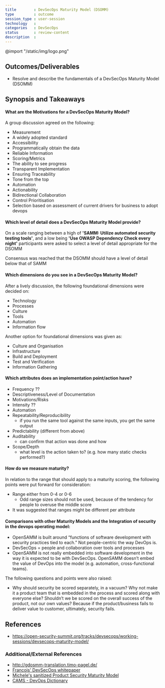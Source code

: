 ```yaml
---
title        : DevSecOps Maturity Model (DSOMM)
type         : outcome
session_type : user-session
technology   :
categories   : DevSecOps
status       : review-content
description  :
---
```


@import "/static/img/logo.png"

## Outcomes/Deliverables
- Resolve and describe the fundamentals of a DevSecOps Maturity Model (DSOMM)

## Synopsis and Takeaways
####  What are the Motivations for a DevSecOps Maturity Model?
A group discussion agreed on the following:

- Measurement
- A widely adopted standard
- Accessibility
- Programmatically obtain the data
- Reliable Information
- Scoring/Metrics
- The ability to see progress
- Transparent Implementation
- Ensuring Traceability
- Tone from the top
- Automation
- Actionability
- Bidirectional Collaboration
- Control Prioritisation
- Selection based on assessment of current drivers for business to adopt devops

#### Which level of detail does a DevSecOps Maturity Model provide?
On a scale ranging between a high of **'SAMM: Utilize automated security testing tools'**, and a low being **'Use OWASP Dependency Check every night'** participants were asked to select a level of detail appropriate for the DSOMM

Consensus was reached that the DSOMM should have a level of detail below that of SAMM

#### Which dimensions do you see in a DevSecOps Maturity Model?
After a lively discussion, the following foundational dimensions were decided on:

- Technology
- Processes
- Culture
- Tools
- Automation
- Information flow

Another option for foundational dimensions was given as:

- Culture and Organisation
- Infrastructure
- Build and Deployment
- Test and Verification
- Information Gathering

#### Which attributes does an implementation point/action have?

- Frequency ??
- Descriptiveness/Level of Documentation
- Motivations/Risks
- Intensity ??
- Automation
- Repeatability/Reproducibility
    - if you run the same tool against the same inputs, you get the same output
- Predictability (different from above)
- Auditability
    - can confirm that action was done and how
- Scope/Depth
    - what level is the action taken to? (e.g. how many static checks performed?)

#### How do we measure maturity?
In relation to the range that should apply to a maturity scoring, the following points were put forward for consideration:

- Range either from 0-4 or 0-6
    - Odd range sizes should not be used, because of the tendency for people to overuse the middle score
- It was suggested that ranges might be different per attribute

#### Comparisons with other Maturity Models and the Integration of security in the devops operating model:

- OpenSAMM is built around “functions of software development with security practices tied to each.” Not people-centric the way DevOps is.
- DevSecOps = people and collaboration over tools and processes
- OpenSAMM is not really embedded into software development in the way it is expected to be with DevSecOps. OpenSAMM doesn’t embed the value of DevOps into the model (e.g. automation, cross-functional teams).

The following questions and points were also raised:

- Why should security be scored separately, in a vacuum? Why not make it a product team that is embedded in the process and scored along with everyone else? Shouldn’t we be scored on the overall success of the product, not our own values? Because if the product/business fails to deliver value to customer, ultimately, security fails.


## References
- https://open-security-summit.org/tracks/devsecops/working-sessions/devsecops-maturity-model/


### Additional/External References
- http://gdosmm-translation.timo-pagel.de/
- [Francois' DevSecOps whitepaper](https://www.devseccon.com/wp-content/uploads/2017/07/DevSecOps-whitepaper.pdf)
- [Michele's sanitized Product Security Maturity Model](https://os-summit.slack.com/files/UAZNEBX44/FB2QR9QK0/product_security_maturity_model_sanitized.pdf)
- [CAMS - DevOps Dictionary](http://devopsdictionary.com/wiki/CAMS)
